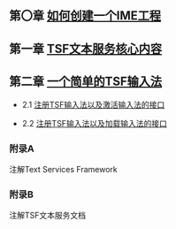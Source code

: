 ## 第〇章 [如何创建一个IME工程](https://github.com/ChineseInputMethod/mumble/blob/main/2023/2/21.md)

## 第一章 [TSF文本服务核心内容](https://github.com/ChineseInputMethod/mumble/blob/main/2023/5/1.md)

## 第二章 [一个简单的TSF输入法](https://github.com/ChineseInputMethod/TSFexample)

- 2.1 [注册TSF输入法以及激活输入法的接口](https://github.com/ChineseInputMethod/TSFexample/tree/master/1BasicTextService)

- 2.2 [注册TSF输入法以及加载输入法的接口](https://github.com/ChineseInputMethod/TSFexample/tree/master/1BasicTextService)

### 附录A

注解Text Services Framework

### 附录B

注解TSF文本服务文档

